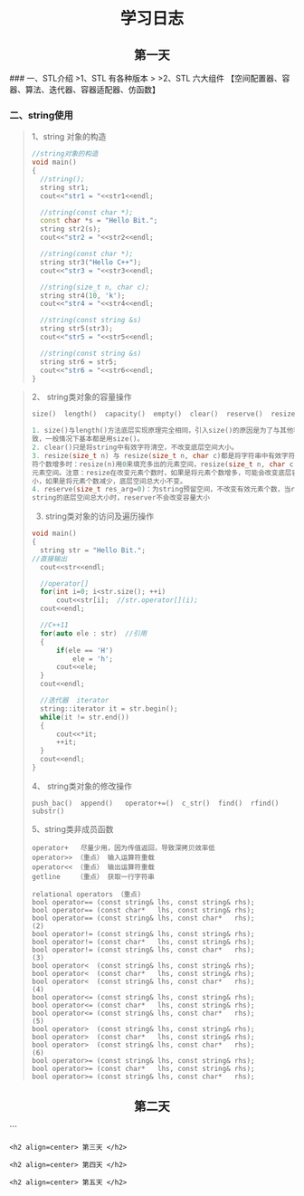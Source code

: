 <h1 align=center> 学习日志 </h1>
<h2 align=center> 第一天 </h2>
### 一、STL介绍
>1、STL 有各种版本
>
>2、STL 六大组件 【空间配置器、容器、算法、迭代器、容器适配器、仿函数】

### 二、string使用
>1、string 对象的构造
>
>```c++
>//string对象的构造
>void main()
>{
>	//string();
>	string str1;
>	cout<<"str1 = "<<str1<<endl;
>
>	//string(const char *);
>	const char *s = "Hello Bit.";
>	string str2(s);
>	cout<<"str2 = "<<str2<<endl;
>
>	//string(const char *);
>	string str3("Hello C++");
>	cout<<"str3 = "<<str3<<endl;
>
>	//string(size_t n, char c);
>	string str4(10, 'k');
>	cout<<"str4 = "<<str4<<endl;
>
>	//string(const string &s)
>	string str5(str3);
>	cout<<"str5 = "<<str5<<endl;
>
>	//string(const string &s)
>	string str6 = str5;
>	cout<<"str6 = "<<str6<<endl;
>}
>```


>2、  string类对象的容量操作  
>
>```c++
>size()  length()  capacity()  empty()  clear()  reserve()  resize()
>
>1. size()与length()方法底层实现原理完全相同，引入size()的原因是为了与其他容器的接口保持一
>致，一般情况下基本都是用size()。
>2. clear()只是将string中有效字符清空，不改变底层空间大小。
>3. resize(size_t n) 与 resize(size_t n, char c)都是将字符串中有效字符个数改变到n个，不同的是当字
>符个数增多时：resize(n)用0来填充多出的元素空间，resize(size_t n, char c)用字符c来填充多出的
>元素空间。注意：resize在改变元素个数时，如果是将元素个数增多，可能会改变底层容量的大
>小，如果是将元素个数减少，底层空间总大小不变。
>4. reserve(size_t res_arg=0)：为string预留空间，不改变有效元素个数，当reserve的参数小于
>string的底层空间总大小时，reserver不会改变容量大小
>```
>3.  string类对象的访问及遍历操作  
>```c++
>void main()
>{
>	string str = "Hello Bit.";
>//直接输出
>	cout<<str<<endl;
>
>	//operator[]
>	for(int i=0; i<str.size(); ++i)
>		cout<<str[i];  //str.operator[](i);
>	cout<<endl;
>
>	//C++11 
>	for(auto ele : str)  //引用
>	{
>		if(ele == 'H')
>			ele = 'h';
>		cout<<ele;
>	}
>	cout<<endl;
>
>	//迭代器  iterator
>	string::iterator it = str.begin();
>	while(it != str.end())
>	{
>		cout<<*it;
>		++it;
>	}
>	cout<<endl;
>}
>```
>4、 string类对象的修改操作
>```
>push_bac()  append()   operator+=()  c_str()  find()  rfind()  substr()
>```
>5、string类非成员函数
>```
>operator+   尽量少用，因为传值返回，导致深拷贝效率低
>operator>> （重点） 输入运算符重载
>operator<< （重点） 输出运算符重载
>getline    （重点） 获取一行字符串
>
>relational operators （重点)
>bool operator== (const string& lhs, const string& rhs);
>bool operator== (const char*   lhs, const string& rhs);
>bool operator== (const string& lhs, const char*   rhs);
>(2)	
>bool operator!= (const string& lhs, const string& rhs);
>bool operator!= (const char*   lhs, const string& rhs);
>bool operator!= (const string& lhs, const char*   rhs);
>(3)	
>bool operator<  (const string& lhs, const string& rhs);
>bool operator<  (const char*   lhs, const string& rhs);
>bool operator<  (const string& lhs, const char*   rhs);
>(4)	
>bool operator<= (const string& lhs, const string& rhs);
>bool operator<= (const char*   lhs, const string& rhs);
>bool operator<= (const string& lhs, const char*   rhs);
>(5)	
>bool operator>  (const string& lhs, const string& rhs);
>bool operator>  (const char*   lhs, const string& rhs);
>bool operator>  (const string& lhs, const char*   rhs);
>(6)	
>bool operator>= (const string& lhs, const string& rhs);
>bool operator>= (const char*   lhs, const string& rhs);
>bool operator>= (const string& lhs, const char*   rhs);
>```
>
<h2 align=center> 第二天 </h2>
```

```
<h2 align=center> 第三天 </h2>
```

```
<h2 align=center> 第四天 </h2>
```

```
<h2 align=center> 第五天 </h2>
```

```



